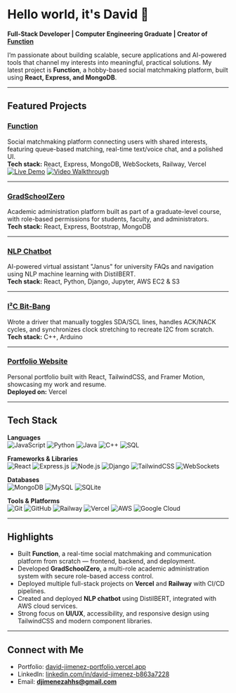 # Hello world, it's David 👋  

**Full-Stack Developer | Computer Engineering Graduate | Creator of [Function](https://functionapp.dev)**  

I’m passionate about building scalable, secure applications and AI-powered tools that channel my interests into meaningful, practical solutions.
My latest project is **Function**, a hobby-based social matchmaking platform, built using **React, Express, and MongoDB**.  

---

## Featured Projects

### [Function](https://github.com/DJimenez1/function-app-frontend)
Social matchmaking platform connecting users with shared interests, featuring queue-based matching, real-time text/voice chat, and a polished UI.  
**Tech stack:** React, Express, MongoDB, WebSockets, Railway, Vercel  
[![Live Demo](https://img.shields.io/badge/LIVE_DEMO-%23FF5722?style=for-the-badge&logo=vercel&logoColor=white)](https://functionapp.dev) [![Video Walkthrough](https://img.shields.io/badge/VIDEO-%2300C853?style=for-the-badge&logo=youtube&logoColor=white)](https://david-jimenez-portfolio.vercel.app/Function_App_Video_Walkthrough.mp4)   

---

### [GradSchoolZero](https://github.com/CityDevsCCNY/GradSchoolZero)
Academic administration platform built as part of a graduate-level course, with role-based permissions for students, faculty, and administrators.  
**Tech stack:** React, Express, Bootstrap, MongoDB  

---

### [NLP Chatbot](https://github.com/cindyweng18/ccnychatbot)
AI-powered virtual assistant "Janus" for university FAQs and navigation using NLP machine learning with DistilBERT.  
**Tech stack:** React, Python, Django, Jupyter, AWS EC2 & S3  

---

### [I²C Bit-Bang](https://github.com/DJimenez1/I2C-bitbang-arduino)
Wrote a driver that manually toggles SDA/SCL lines, handles ACK/NACK cycles, and synchronizes clock stretching to recreate I2C from scratch.
**Tech stack:** C++, Arduino

---

### [Portfolio Website](https://github.com/DJimenez1/david-jimenez-portfolio)
Personal portfolio built with React, TailwindCSS, and Framer Motion, showcasing my work and resume.  
**Deployed on:** Vercel  

---

## Tech Stack

**Languages**  
![JavaScript](https://img.shields.io/badge/JavaScript-F7DF1E?style=for-the-badge&logo=javascript&logoColor=000)
![Python](https://img.shields.io/badge/Python-3776AB?style=for-the-badge&logo=python&logoColor=fff)
![Java](https://img.shields.io/badge/Java-ED8B00?style=for-the-badge&logo=openjdk&logoColor=fff)
![C++](https://img.shields.io/badge/C++-00599C?style=for-the-badge&logo=cplusplus&logoColor=fff)
![SQL](https://img.shields.io/badge/SQL-336791?style=for-the-badge)

**Frameworks & Libraries**  
![React](https://img.shields.io/badge/React-61DAFB?style=for-the-badge&logo=react&logoColor=000)
![Express.js](https://img.shields.io/badge/Express.js-000000?style=for-the-badge&logo=express&logoColor=fff)
![Node.js](https://img.shields.io/badge/Node.js-339933?style=for-the-badge&logo=nodedotjs&logoColor=fff)
![Django](https://img.shields.io/badge/Django-092E20?style=for-the-badge&logo=django&logoColor=fff)
![TailwindCSS](https://img.shields.io/badge/Tailwind_CSS-38B2AC?style=for-the-badge&logo=tailwind-css&logoColor=fff)
![WebSockets](https://img.shields.io/badge/WebSockets-5E5E5E?style=for-the-badge)

**Databases**  
![MongoDB](https://img.shields.io/badge/MongoDB-4EA94B?style=for-the-badge&logo=mongodb&logoColor=fff)
![MySQL](https://img.shields.io/badge/MySQL-005C84?style=for-the-badge&logo=mysql&logoColor=fff)
![SQLite](https://img.shields.io/badge/SQLite-003B57?style=for-the-badge&logo=sqlite&logoColor=fff)

**Tools & Platforms**  
![Git](https://img.shields.io/badge/Git-F05032?style=for-the-badge&logo=git&logoColor=fff)
![GitHub](https://img.shields.io/badge/GitHub-181717?style=for-the-badge&logo=github&logoColor=fff)
![Railway](https://img.shields.io/badge/Railway-0B0D0E?style=for-the-badge&logo=railway&logoColor=fff)
![Vercel](https://img.shields.io/badge/Vercel-000000?style=for-the-badge&logo=vercel&logoColor=fff)
![AWS](https://img.shields.io/badge/AWS-232F3E?style=for-the-badge&logo=amazon-aws&logoColor=fff)
![Google Cloud](https://img.shields.io/badge/Google_Cloud-4285F4?style=for-the-badge&logo=googlecloud&logoColor=fff)

---

## Highlights  

- Built **Function**, a real-time social matchmaking and communication platform from scratch — frontend, backend, and deployment.  
- Developed **GradSchoolZero**, a multi-role academic administration system with secure role-based access control.  
- Deployed multiple full-stack projects on **Vercel** and **Railway** with CI/CD pipelines.  
- Created and deployed **NLP chatbot** using DistilBERT, integrated with AWS cloud services.  
- Strong focus on **UI/UX**, accessibility, and responsive design using TailwindCSS and modern component libraries.  

---

## Connect with Me

- Portfolio: [david-jimenez-portfolio.vercel.app](https://david-jimenez-portfolio.vercel.app/)  
- LinkedIn: [linkedin.com/in/david-jimenez-b863a7228](https://www.linkedin.com/in/david-jimenez-b863a7228/)  
- Email: **djimenezahhs@gmail.com**
